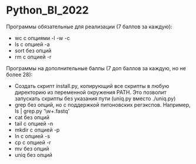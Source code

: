 # Python_BI_2022

Программы обязательные для реализации (7 баллов за каждую):
* wc c опциями -l -w -c 
* ls c опцией -a
* sort без опций
* rm c опцией -r

Программы на дополнительные баллы (7 доп баллов за каждую, но не более 28):
* Создать скрипт install.py, копирующий все скрипты в любую директорию из переменной окружения PATH. Это позволит запускать скрипты без указания пути (uniq.py вместо ./uniq.py)
* grep без опций, но с поддержкой питоновских регэкспов. Например, ls | grep.py '\w+\.fastq'
* cat без опций
* tail c опцией -n
* mkdir c опцией -p
* ln c опцией -s
* cp с опцией -r
* mv без опций
* uniq без опций